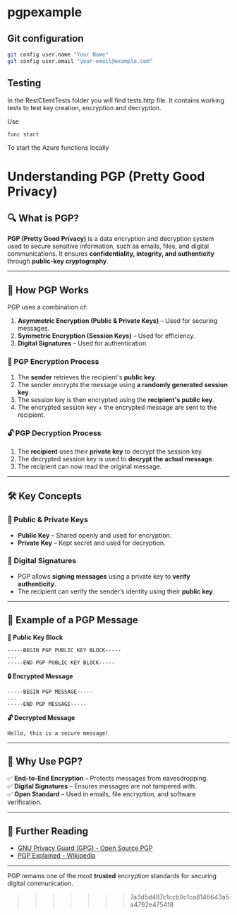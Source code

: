 # pgpexample

## Git configuration
```bash
git config user.name "Your Name"
git config user.email "your-email@example.com"

```

## Testing
In the RestClientTests folder you will find tests.http file. It contains working tests to test key creation, encryption and decryption.

Use 
```bash
func start
```
To start the Azure functions locally

# **Understanding PGP (Pretty Good Privacy)**

## **🔍 What is PGP?**
**PGP (Pretty Good Privacy)** is a data encryption and decryption system used to secure sensitive information, such as emails, files, and digital communications. It ensures **confidentiality, integrity, and authenticity** through **public-key cryptography**.

---

## **🔑 How PGP Works**
PGP uses a combination of:
1. **Asymmetric Encryption (Public & Private Keys)** – Used for securing messages.
2. **Symmetric Encryption (Session Keys)** – Used for efficiency.
3. **Digital Signatures** – Used for authentication.

### **📌 PGP Encryption Process**
1. The **sender** retrieves the recipient's **public key**.
2. The sender encrypts the message using **a randomly generated session key**.
3. The session key is then encrypted using the **recipient's public key**.
4. The encrypted session key + the encrypted message are sent to the recipient.

### **🔓 PGP Decryption Process**
1. The **recipient** uses their **private key** to decrypt the session key.
2. The decrypted session key is used to **decrypt the actual message**.
3. The recipient can now read the original message.

---

## **🛠 Key Concepts**
### **🔑 Public & Private Keys**
- **Public Key** – Shared openly and used for encryption.
- **Private Key** – Kept secret and used for decryption.

### **📝 Digital Signatures**
- PGP allows **signing messages** using a private key to **verify authenticity**.
- The recipient can verify the sender’s identity using their **public key**.

---

## **📌 Example of a PGP Message**
**🔑 Public Key Block**
```
-----BEGIN PGP PUBLIC KEY BLOCK-----
...
-----END PGP PUBLIC KEY BLOCK-----
```

**🔒 Encrypted Message**
```
-----BEGIN PGP MESSAGE-----
...
-----END PGP MESSAGE-----
```

**🔓 Decrypted Message**
```
Hello, this is a secure message!
```

---

## **🚀 Why Use PGP?**
✅ **End-to-End Encryption** – Protects messages from eavesdropping.  
✅ **Digital Signatures** – Ensures messages are not tampered with.  
✅ **Open Standard** – Used in emails, file encryption, and software verification.

---

## **🔗 Further Reading**
- [GNU Privacy Guard (GPG) - Open Source PGP](https://gnupg.org/)
- [PGP Explained - Wikipedia](https://en.wikipedia.org/wiki/Pretty_Good_Privacy)

---

PGP remains one of the most **trusted** encryption standards for securing digital communication.
>>>>>>> 7a3d5d497c1ccb9c1ca8146643a5a4792e4754f8
